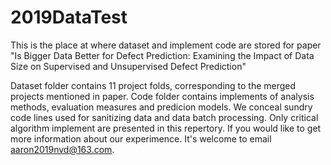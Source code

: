 # 2019DataTest
  This is the place at where dataset and implement code are stored for paper
"Is Bigger Data Better for Defect Prediction: Examining the Impact of Data Size on Supervised and Unsupervised Defect Prediction"  
  
  Dataset folder contains 11 project folds, corresponding to the merged projects mentioned in paper.
Code folder contains implements of analysis methods, evaluation measures and predicion models.
We conceal sundry code lines used for sanitizing data and data batch processing. Only critical algorithm implement are presented
in this repertory.
If you would like to get more information about our experimence. It's welcome to email aaron2019nvd@163.com.
